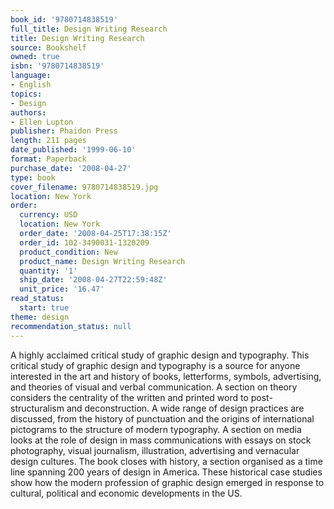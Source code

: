 ```yaml
---
book_id: '9780714838519'
full_title: Design Writing Research
title: Design Writing Research
source: Bookshelf
owned: true
isbn: '9780714838519'
language:
- English
topics:
- Design
authors:
- Ellen Lupton
publisher: Phaidon Press
length: 211 pages
date_published: '1999-06-10'
format: Paperback
purchase_date: '2008-04-27'
type: book
cover_filename: 9780714838519.jpg
location: New York
order:
  currency: USD
  location: New York
  order_date: '2008-04-25T17:38:15Z'
  order_id: 102-3490031-1320209
  product_condition: New
  product_name: Design Writing Research
  quantity: '1'
  ship_date: '2008-04-27T22:59:48Z'
  unit_price: '16.47'
read_status:
  start: true
theme: design
recommendation_status: null
---
```

A highly acclaimed critical study of graphic design and typography. This critical study of graphic design and typography is a source for anyone interested in the art and history of books, letterforms, symbols, advertising, and theories of visual and verbal communication. A section on theory considers the centrality of the written and printed word to post-structuralism and deconstruction. A wide range of design practices are discussed, from the history of punctuation and the origins of international pictograms to the structure of modern typography. A section on media looks at the role of design in mass communications with essays on stock photography, visual journalism, illustration, advertising and vernacular design cultures. The book closes with history, a section organised as a time line spanning 200 years of design in America. These historical case studies show how the modern profession of graphic design emerged in response to cultural, political and economic developments in the US.

